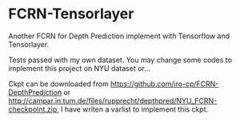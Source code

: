 # FCRN-Tensorlayer

Another FCRN for Depth Prediction implement with Tensorflow and Tensorlayer.

Tests passed with my own dataset. You may change some codes to implement this project on NYU dataset or...

Ckpt can be downloaded from https://github.com/iro-cp/FCRN-DepthPrediction or http://campar.in.tum.de/files/rupprecht/depthpred/NYU_FCRN-checkpoint.zip, I have writen a varlist to implement this ckpt.
